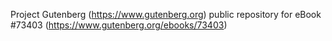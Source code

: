 Project Gutenberg (https://www.gutenberg.org) public repository for
eBook #73403 (https://www.gutenberg.org/ebooks/73403)
